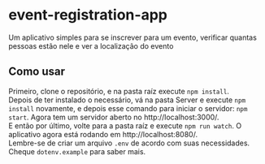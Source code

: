 # event-registration-app
Um aplicativo simples para se inscrever para um evento, verificar quantas pessoas estão nele e ver a localização do evento

## Como usar
Primeiro, clone o repositório, e na pasta raíz execute `npm install`.  
Depois de ter instalado o necessário, vá na pasta Server e execute `npm install` novamente, e depois esse comando para iniciar o servidor: `npm start`. Agora tem um servidor aberto no http://localhost:3000/.  
E então por último, volte para a pasta raíz e execute `npm run watch`. O aplicativo agora está rodando em http://localhost:8080/.  
Lembre-se de criar um arquivo `.env` de acordo com suas necessidades. Cheque `dotenv.example` para saber mais.
